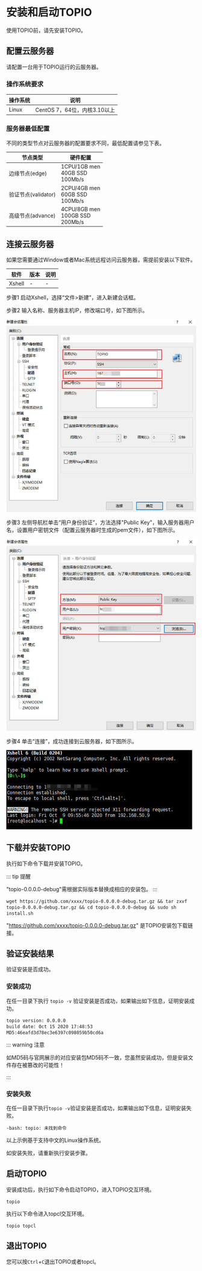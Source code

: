 # 安装和启动TOPIO

使用TOPIO前，请先安装TOPIO。

## 配置云服务器

请配置一台用于TOPIO运行的云服务器。

### 操作系统要求

| 操作系统 | 说明                         |
| -------- | ---------------------------- |
| Linux    | CentOS 7，64位，内核3.10以上 |

### 服务器最低配置

不同的类型节点对云服务器的配置要求不同，最低配置请参见下表。

| 节点类型            | 硬件配置                               |
| ------------------- | -------------------------------------- |
| 边缘节点(edge)      | 1CPU/1GB men<br/>40GB SSD<br/>100Mb/s  |
| 验证节点(validator) | 2CPU/4GB men<br/>60GB SSD<br/>100Mb/s  |
| 高级节点(advance)   | 4CPU/8GB men<br/>100GB SSD<br/>200Mb/s |

## 连接云服务器

如果您需要通过Window或者Mac系统远程访问云服务器，需提前安装以下软件。

| 软件   | 版本 | 说明 |
| ------ | ---- | ---- |
| Xshell | -    | -    |

步骤1 启动Xshell，选择“文件>新建”，进入新建会话框。

步骤2 输入名称、服务器主机IP，修改端口号，如下图所示。

![Snap108](InstallTOPIO.assets/Snap108-1602582454136.jpg)

步骤3 左侧导航栏单击“用户身份验证”，方法选择"Public Key"，输入服务器用户名，设置用户密钥文件（配置云服务器时生成的pem文件），如下图所示。

![Snap109](InstallTOPIO.assets/Snap109-1602582377724.jpg)

步骤4 单击“连接”，成功连接到云服务器，如下图所示。

![Snap90](InstallTOPIO.assets/Snap90-1602314233874.jpg)

## 下载并安装TOPIO

执行如下命令下载并安装TOPIO。

::: tip 提醒

"topio-0.0.0.0-debug"需根据实际版本替换成相应的安装包。
:::

```
wget https://github.com/xxxx/topio-0.0.0.0-debug.tar.gz && tar zxvf topio-0.0.0.0-debug.tar.gz && cd topio-0.0.0.0-debug && sudo sh install.sh
```

"https://github.com/xxxx/topio-0.0.0.0-debug.tar.gz" 是TOPIO安装包下载链接。

## 验证安装结果

验证安装是否成功。

### 安装成功

在任一目录下执行 `topio -v` 验证安装是否成功，如果输出如下信息，证明安装成功。

```
topio version: 0.0.0.0
build date: Oct 15 2020 17:48:53
MD5:46eafd3d78ec3e6397c098059b50cd6a
```

::: warning  注意

如MD5码与官网展示的对应安装包MD5码不一致，您虽然安装成功，但是安装文件存在被篡改的可能性！

:::

### 安装失败

在任一目录下执行`topio -v`验证安装是否成功，如果输出如下信息，证明安装失败。

```
-bash: topio: 未找到命令
```

以上示例基于支持中文的Linux操作系统。

如安装失败，请重新执行安装步骤。

## 启动TOPIO

安装成功后，执行如下命令启动TOPIO，进入TOPIO交互环境。

```
topio
```

执行以下命令进入topcl交互环境。

```
topio topcl
```

## 退出TOPIO

您可以按`Ctrl`+`C`退出TOPIO或者topcl。



